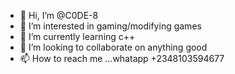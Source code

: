- 👋 Hi, I’m @C0DE-8
- 👀 I’m interested in gaming/modifying games 
- 🌱 I’m currently learning c++
- 💞️ I’m looking to collaborate on anything good
- 📫 How to reach me ...whatapp +2348103594677

<!---
C0DE-8/C0DE-8 is a ✨ special ✨ repository because its `README.md` (this file) appears on your GitHub profile.
You can click the Preview link to take a look at your changes.
--->
